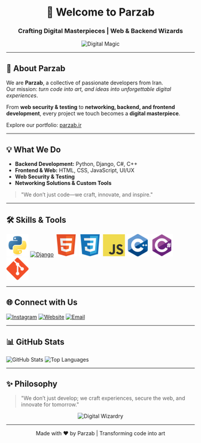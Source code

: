 <h1 align="center">🚀 Welcome to Parzab</h1>
<h3 align="center">Crafting Digital Masterpieces | Web & Backend Wizards</h3>

<p align="center">
  <img src="https://media.giphy.com/media/3o7abKhOpu0NwenH3O/giphy.gif" alt="Digital Magic" width="500"/>
</p>

---

## 🎯 About Parzab
We are <b>Parzab</b>, a collective of passionate developers from Iran.  
Our mission: <i>turn code into art, and ideas into unforgettable digital experiences</i>.

From <b>web security & testing</b> to <b>networking, backend, and frontend development</b>, every project we touch becomes a <b>digital masterpiece</b>.  

Explore our portfolio: [parzab.ir](https://www.parzab.ir)

---

## 💡 What We Do
- <b>Backend Development:</b> Python, Django, C#, C++  
- <b>Frontend & Web:</b> HTML, CSS, JavaScript, UI/UX  
- <b>Web Security & Testing</b>  
- <b>Networking Solutions & Custom Tools</b>  

> "We don’t just code—we craft, innovate, and inspire."

---

## 🛠 Skills & Tools
<p align="left">
  <a href="https://www.python.org" target="_blank"><img src="https://raw.githubusercontent.com/devicons/devicon/master/icons/python/python-original.svg" alt="Python" width="60" height="60" style="transition: transform 0.3s;" onmouseover="this.style.transform='scale(1.2)'" onmouseout="this.style.transform='scale(1)'" /></a>
  <a href="https://www.djangoproject.com/" target="_blank"><img src="https://cdn.worldvectorlogo.com/logos/django.svg" alt="Django" width="60" height="60" style="transition: transform 0.3s;" onmouseover="this.style.transform='scale(1.2)'" onmouseout="this.style.transform='scale(1)'" /></a>
  <a href="https://developer.mozilla.org/en-US/docs/Web/HTML" target="_blank"><img src="https://raw.githubusercontent.com/devicons/devicon/master/icons/html5/html5-original.svg" alt="HTML5" width="60" height="60" style="transition: transform 0.3s;" onmouseover="this.style.transform='scale(1.2)'" onmouseout="this.style.transform='scale(1)'" /></a>
  <a href="https://developer.mozilla.org/en-US/docs/Web/CSS" target="_blank"><img src="https://raw.githubusercontent.com/devicons/devicon/master/icons/css3/css3-original.svg" alt="CSS3" width="60" height="60" style="transition: transform 0.3s;" onmouseover="this.style.transform='scale(1.2)'" onmouseout="this.style.transform='scale(1)'" /></a>
  <a href="https://developer.mozilla.org/en-US/docs/Web/JavaScript" target="_blank"><img src="https://raw.githubusercontent.com/devicons/devicon/master/icons/javascript/javascript-original.svg" alt="JavaScript" width="60" height="60" style="transition: transform 0.3s;" onmouseover="this.style.transform='scale(1.2)'" onmouseout="this.style.transform='scale(1)'" /></a>
  <a href="https://learn.microsoft.com/en-us/cpp/" target="_blank"><img src="https://raw.githubusercontent.com/devicons/devicon/master/icons/cplusplus/cplusplus-original.svg" alt="C++" width="60" height="60" style="transition: transform 0.3s;" onmouseover="this.style.transform='scale(1.2)'" onmouseout="this.style.transform='scale(1)'" /></a>
  <a href="https://learn.microsoft.com/en-us/dotnet/csharp/" target="_blank"><img src="https://raw.githubusercontent.com/devicons/devicon/master/icons/csharp/csharp-original.svg" alt="C#" width="60" height="60" style="transition: transform 0.3s;" onmouseover="this.style.transform='scale(1.2)'" onmouseout="this.style.transform='scale(1)'" /></a>
  <a href="https://git-scm.com/" target="_blank"><img src="https://raw.githubusercontent.com/devicons/devicon/master/icons/git/git-original.svg" alt="Git" width="60" height="60" style="transition: transform 0.3s;" onmouseover="this.style.transform='scale(1.2)'" onmouseout="this.style.transform='scale(1)'" /></a>
</p>

---

## 🌐 Connect with Us
<p align="left">
  <a href="https://www.instagram.com/parzab_web" target="_blank"><img src="https://raw.githubusercontent.com/rahuldkjain/github-profile-readme-generator/master/src/images/icons/Social/instagram.svg" alt="Instagram" width="60" height="60" style="transition: transform 0.3s;" onmouseover="this.style.transform='scale(1.2)'" onmouseout="this.style.transform='scale(1)'" /></a>
  <a href="https://www.parzab.ir" target="_blank"><img src="https://cdn.worldvectorlogo.com/logos/internet-website.svg" alt="Website" width="60" height="60" style="transition: transform 0.3s;" onmouseover="this.style.transform='scale(1.2)'" onmouseout="this.style.transform='scale(1)'" /></a>
  <a href="mailto:contact@parzab.ir"><img src="https://cdn-icons-png.flaticon.com/512/561/561127.png" alt="Email" width="60" height="60" style="transition: transform 0.3s;" onmouseover="this.style.transform='scale(1.2)'" onmouseout="this.style.transform='scale(1)'" /></a>
</p>

---

## 📊 GitHub Stats
<p align="left">
  <img src="https://github-readme-stats.vercel.app/api?username=parzab&show_icons=true&locale=en&theme=radical" alt="GitHub Stats" />
  <img src="https://github-readme-stats.vercel.app/api/top-langs/?username=parzab&layout=compact&theme=radical" alt="Top Languages" />
</p>

---

## ✨ Philosophy
> "We don’t just develop; we craft experiences, secure the web, and innovate for tomorrow."

<p align="center">
  <img src="https://media.giphy.com/media/xT0xeJpnrWC4XWblEk/giphy.gif" alt="Digital Wizardry" width="500"/>
</p>

---

<p align="center">
Made with ❤️ by Parzab | Transforming code into art
</p>
